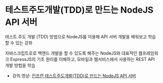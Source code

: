 # 테스트주도개발(TDD)로 만드는 NodeJS API 서버

테스트 주도 개발 (TDD) 방법으로 NodeJS를 이용해 API 서버 개발을 배워보고 학습할 수 있는 강좌

자바스크립트로로 백엔드 개발을 할 수 있도록 해주는 NodeJS와 대표적인 웹프레임워크 ExpressJS의 기초 원리를 이해하고, 모바일과 웹서비스에서 사용하는 REST API 개발 방법을 학습

* 강의 영상: [인프런 
테스트주도개발(TDD)로 만드는 NodeJS API 서버](https://www.inflearn.com/course/%ED%85%8C%EC%8A%A4%ED%8A%B8%EC%A3%BC%EB%8F%84%EA%B0%9C%EB%B0%9C-tdd-nodejs-api/)
